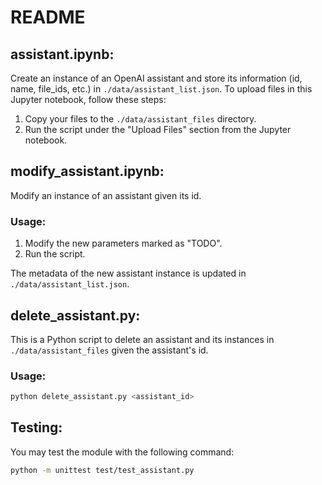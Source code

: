 # README

## assistant.ipynb:
Create an instance of an OpenAI assistant and store its information (id, name, file_ids, etc.) in `./data/assistant_list.json`. To upload files in this Jupyter notebook, follow these steps:
1. Copy your files to the `./data/assistant_files` directory.
2. Run the script under the "Upload Files" section from the Jupyter notebook.

## modify_assistant.ipynb:
Modify an instance of an assistant given its id.
### Usage:
1. Modify the new parameters marked as "TODO".
2. Run the script.

The metadata of the new assistant instance is updated in `./data/assistant_list.json`.

## delete_assistant.py:
This is a Python script to delete an assistant and its instances in `./data/assistant_files` given the assistant's id.
### Usage:
```bash
python delete_assistant.py <assistant_id>
```

## Testing:
You may test the module with the following command:
```bash
python -m unittest test/test_assistant.py
```
